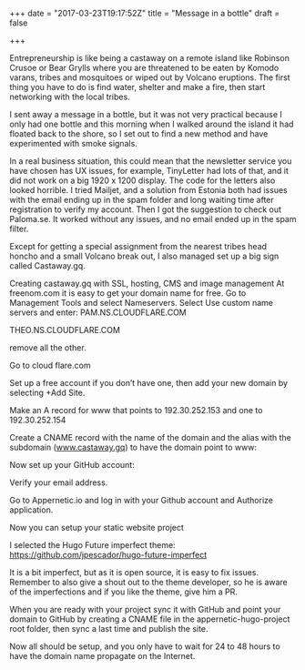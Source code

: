 +++
date = "2017-03-23T19:17:52Z"
title = "Message in a bottle"
draft = false

+++
Entrepreneurship is like being a castaway on a remote island like Robinson Crusoe or Bear Grylls where you are threatened to be eaten by Komodo varans, tribes and mosquitoes or wiped out by Volcano eruptions.  The first thing you have to do is find water, shelter and make a fire, then start networking with the local tribes.

I sent away a message in a bottle, but it was not very practical because I only had one bottle and this morning when I walked around the island it had floated back to the shore, so I set out to find a new method and have experimented with smoke signals.

In a real business situation, this could mean that the newsletter service you have chosen has UX issues, for example, TinyLetter had lots of that, and it did not work on a big 1920 x 1200 display. The code for the letters also looked horrible. I tried Mailjet, and a solution from Estonia both had issues with the email ending up in the spam folder and long waiting time after registration to verify my account. Then I got the suggestion to check out Paloma.se. It worked without any issues, and no email ended up in the spam filter.   

Except for getting a special assignment from the nearest tribes head honcho and a small Volcano break out, I also managed set up a big sign called Castaway.gq. 

Creating castaway.gq with SSL, hosting, CMS and image management
At freenom.com it is easy to get your domain name for free.
Go to Management Tools and select Nameservers. Select Use custom name servers and enter:
PAM.NS.CLOUDFLARE.COM

THEO.NS.CLOUDFLARE.COM

remove all the other.


Go to cloud flare.com 

Set up a free account if you don’t have one, then add your new domain by selecting +Add Site.


Make an A record for www that points to 192.30.252.153 and one to 192.30.252.154

Create a CNAME record with the name of the domain and the alias with the subdomain (www.castaway.gq) to have the domain point to www:


Now set up your GitHub account:


Verify your email address.

Go to Appernetic.io and log in with your Github account and Authorize application.

Now you can setup your static website project

I selected the Hugo Future imperfect theme: https://github.com/jpescador/hugo-future-imperfect

It is a bit imperfect, but as it is open source, it is easy to fix issues. Remember to also give a shout out to the theme developer, so he is aware of the imperfections and if you like the theme, give him a PR.

When you are ready with your project sync it with GitHub and point your domain to GitHub by creating a CNAME file in the appernetic-hugo-project root folder, then sync a last time and publish the site.

Now all should be setup, and you only have to wait for 24 to 48 hours to have the domain name propagate on the Internet.
